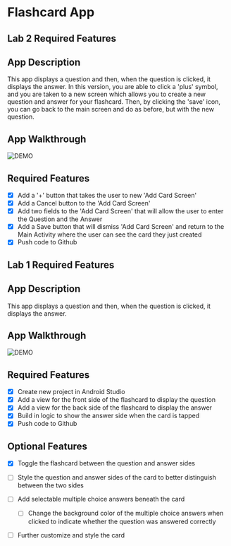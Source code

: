 # Flashcard App
## Lab 2 Required Features
## App Description
This app displays a question and then, when the question is clicked, it displays the answer. In this version, you are able to click a 'plus' symbol, and you are taken to a new screen which allows you to create a new question and answer for your flashcard. Then, by clicking the 'save' icon, you can go back to the main screen and do as before, but with the new question.

## App Walkthrough
![DEMO](https://user-images.githubusercontent.com/43156717/47339397-f3739980-d64f-11e8-8c0c-adefc603ee0d.gif)

## Required Features
- [x] Add a '+' button that takes the user to new 'Add Card Screen'
- [x] Add a Cancel button to the 'Add Card Screen'
- [x] Add two fields to the 'Add Card Screen' that will allow the user to enter the Question and the Answer
- [x] Add a Save button that will dismiss 'Add Card Screen' and return to the Main Activity where the user can see the card they just created
- [x] Push code to Github

## Lab 1 Required Features
## App Description
This app displays a question and then, when the question is clicked, it displays the answer.

## App Walkthrough

![DEMO](https://user-images.githubusercontent.com/43156717/47338938-7ac00d80-d64e-11e8-8f80-e450872f44fa.gif)

## Required Features
- [x] Create new project in Android Studio
- [x] Add a view for the front side of the flashcard to display the question
- [x] Add a view for the back side of the flashcard to display the answer
- [x] Build in logic to show the answer side when the card is tapped
- [x] Push code to Github
## Optional Features
- [x] Toggle the flashcard between the question and answer sides
- [ ] Style the question and answer sides of the card to better distinguish between the two sides
- [ ] Add selectable multiple choice answers beneath the card
  - [ ] Change the background color of the multiple choice answers when clicked to indicate whether the question was answered correctly
- [ ] Further customize and style the card

